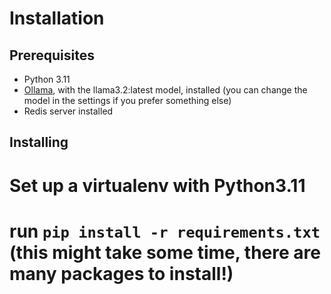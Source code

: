 Installation
================

Prerequisites
---------------

* Python 3.11
* [Ollama](https://ollama.com/), with the llama3.2:latest model, installed (you can change the model in the settings if you prefer something else)
* Redis server installed 

Installing
------------

# Set up a virtualenv with Python3.11
# run `pip install -r requirements.txt` (this might take some time, there are many packages to install!)
